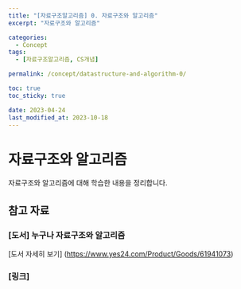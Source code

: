```yaml
---
title: "[자료구조알고리즘] 0. 자료구조와 알고리즘"
excerpt: "자료구조와 알고리즘"

categories:
  - Concept
tags:
  - [자료구조알고리즘, CS개념]

permalink: /concept/datastructure-and-algorithm-0/

toc: true
toc_sticky: true

date: 2023-04-24
last_modified_at: 2023-10-18
---
```

# 자료구조와 알고리즘
자료구조와 알고리즘에 대해 학습한 내용을 정리합니다.

## 참고 자료

### [도서] 누구나 자료구조와 알고리즘
[도서 자세히 보기] (https://www.yes24.com/Product/Goods/61941073)

### [링크]